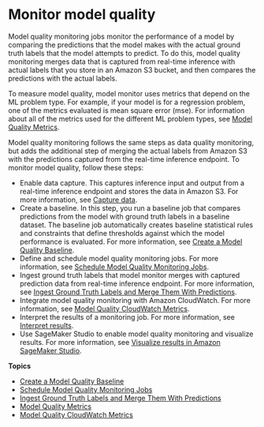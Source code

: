 # Monitor model quality<a name="model-monitor-model-quality"></a>

Model quality monitoring jobs monitor the performance of a model by comparing the predictions that the model makes with the actual ground truth labels that the model attempts to predict\. To do this, model quality monitoring merges data that is captured from real\-time inference with actual labels that you store in an Amazon S3 bucket, and then compares the predictions with the actual labels\.

To measure model quality, model monitor uses metrics that depend on the ML problem type\. For example, if your model is for a regression problem, one of the metrics evaluated is mean square error \(mse\)\. For information about all of the metrics used for the different ML problem types, see [Model Quality Metrics](model-monitor-model-quality-metrics.md)\. 

Model quality monitoring follows the same steps as data quality monitoring, but adds the additional step of merging the actual labels from Amazon S3 with the predictions captured from the real\-time inference endpoint\. To monitor model quality, follow these steps:
+ Enable data capture\. This captures inference input and output from a real\-time inference endpoint and stores the data in Amazon S3\. For more information, see [Capture data](model-monitor-data-capture.md)\.
+ Create a baseline\. In this step, you run a baseline job that compares predictions from the model with ground truth labels in a baseline dataset\. The baseline job automatically creates baseline statistical rules and constraints that define thresholds against which the model performance is evaluated\. For more information, see [Create a Model Quality Baseline](model-monitor-model-quality-baseline.md)\.
+ Define and schedule model quality monitoring jobs\. For more information, see [Schedule Model Quality Monitoring Jobs](model-monitor-model-quality-schedule.md)\.
+ Ingest ground truth labels that model monitor merges with captured prediction data from real\-time inference endpoint\. For more information, see [Ingest Ground Truth Labels and Merge Them With Predictions](model-monitor-model-quality-merge.md)\.
+ Integrate model quality monitoring with Amazon CloudWatch\. For more information, see [Model Quality CloudWatch Metrics](model-monitor-model-quality-cw.md)\.
+ Interpret the results of a monitoring job\. For more information, see [Interpret results](model-monitor-interpreting-results.md)\.
+ Use SageMaker Studio to enable model quality monitoring and visualize results\. For more information, see [Visualize results in Amazon SageMaker Studio](model-monitor-interpreting-visualize-results.md)\.

**Topics**
+ [Create a Model Quality Baseline](model-monitor-model-quality-baseline.md)
+ [Schedule Model Quality Monitoring Jobs](model-monitor-model-quality-schedule.md)
+ [Ingest Ground Truth Labels and Merge Them With Predictions](model-monitor-model-quality-merge.md)
+ [Model Quality Metrics](model-monitor-model-quality-metrics.md)
+ [Model Quality CloudWatch Metrics](model-monitor-model-quality-cw.md)